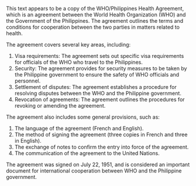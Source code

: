 This text appears to be a copy of the WHO/Philippines Health Agreement, which is an agreement between the World Health Organization (WHO) and the Government of the Philippines. The agreement outlines the terms and conditions for cooperation between the two parties in matters related to health.

The agreement covers several key areas, including:

1. Visa requirements: The agreement sets out specific visa requirements for officials of the WHO who travel to the Philippines.
2. Security: The agreement provides for security measures to be taken by the Philippine government to ensure the safety of WHO officials and personnel.
3. Settlement of disputes: The agreement establishes a procedure for resolving disputes between the WHO and the Philippine government.
4. Revocation of agreements: The agreement outlines the procedures for revoking or amending the agreement.

The agreement also includes some general provisions, such as:

1. The language of the agreement (French and English).
2. The method of signing the agreement (three copies in French and three in English).
3. The exchange of notes to confirm the entry into force of the agreement.
4. The communication of the agreement to the United Nations.

The agreement was signed on July 22, 1951, and is considered an important document for international cooperation between WHO and the Philippine government.